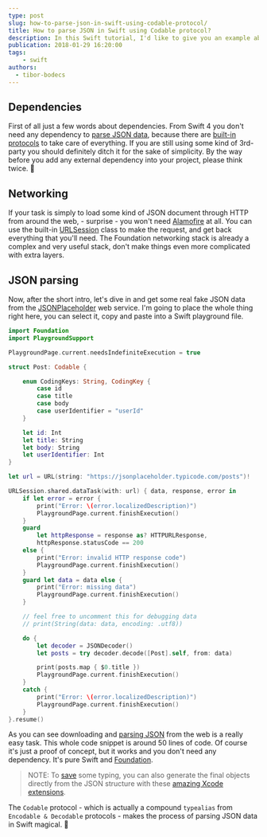 ```yaml
---
type: post
slug: how-to-parse-json-in-swift-using-codable-protocol/
title: How to parse JSON in Swift using Codable protocol?
description: In this Swift tutorial, I'd like to give you an example about getting and parsing JSON data using URLSession and Codable protocol.
publication: 2018-01-29 16:20:00
tags: 
    - swift
authors:
  - tibor-bodecs
---
```


## Dependencies

First of all just a few words about dependencies. From Swift 4 you don't need any dependency to [parse JSON data](https://benscheirman.com/2017/06/swift-json/), because there are [built-in protocols](https://developer.apple.com/documentation/swift/codable) to take care of everything. If you are still using some kind of 3rd-party you should definitely ditch it for the sake of simplicity. By the way before you add any external dependency into your project, please think twice. 🤔

## Networking

If your task is simply to load some kind of JSON document through HTTP from around the web, - surprise - you won't need [Alamofire](https://github.com/Alamofire/Alamofire) at all. You can use the built-in [URLSession](https://developer.apple.com/documentation/foundation/urlsession) class to make the request, and get back everything that you'll need. The Foundation networking stack is already a complex and very useful stack, don't make things even more complicated with extra layers.

## JSON parsing

Now, after the short intro, let's dive in and get some real fake JSON data from the [JSONPlaceholder](https://jsonplaceholder.typicode.com/) web service. I'm going to place the whole thing right here, you can select it, copy and paste into a Swift playground file.

```swift
import Foundation
import PlaygroundSupport

PlaygroundPage.current.needsIndefiniteExecution = true

struct Post: Codable {

    enum CodingKeys: String, CodingKey {
        case id
        case title
        case body
        case userIdentifier = "userId"
    }

    let id: Int
    let title: String
    let body: String
    let userIdentifier: Int
}

let url = URL(string: "https://jsonplaceholder.typicode.com/posts")!

URLSession.shared.dataTask(with: url) { data, response, error in
    if let error = error {
        print("Error: \(error.localizedDescription)")
        PlaygroundPage.current.finishExecution()
    }
    guard 
        let httpResponse = response as? HTTPURLResponse, 
        httpResponse.statusCode == 200 
    else {
        print("Error: invalid HTTP response code")
        PlaygroundPage.current.finishExecution()
    }
    guard let data = data else {
        print("Error: missing data")
        PlaygroundPage.current.finishExecution()
    }

    // feel free to uncomment this for debugging data
    // print(String(data: data, encoding: .utf8))

    do {
        let decoder = JSONDecoder()
        let posts = try decoder.decode([Post].self, from: data)

        print(posts.map { $0.title })
        PlaygroundPage.current.finishExecution()
    }
    catch {
        print("Error: \(error.localizedDescription)")
        PlaygroundPage.current.finishExecution()
    }
}.resume()
```

As you can see downloading and [parsing JSON](https://developer.apple.com/swift/blog/?id=37) from the web is a really easy task. This whole code snippet is around 50 lines of code. Of course it's just a proof of concept, but it works and you don't need any dependency. It's pure Swift and [Foundation](https://github.com/apple/swift/blob/master/stdlib/public/SDK/Foundation/JSONEncoder.swift).

> NOTE: To [save](http://roadfiresoftware.com/2015/08/save-your-future-self-from-broken-apps/) some typing, you can also generate the final objects directly from the JSON structure with these [amazing Xcode extensions](https://gitlab.com/theswiftdev/awesome-xcode-extensions).

The `Codable` protocol - which is actually a compound `typealias` from `Encodable & Decodable` protocols - makes the process of parsing JSON data in Swift magical. 💫

